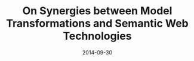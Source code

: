 ---
abstract: ''
authors:
- Robert Bill
- Simon Steyskal
- Manuel Wimmer
- Gertrude Kappel
date: '2014-09-30'
featured: false
publication_types:
- '0'
publishDate: '2014-09-30'
title: On Synergies between Model Transformations and Semantic Web Technologies
url_pdf: ceur-ws.org/Vol-1237/paper4.pdf
---